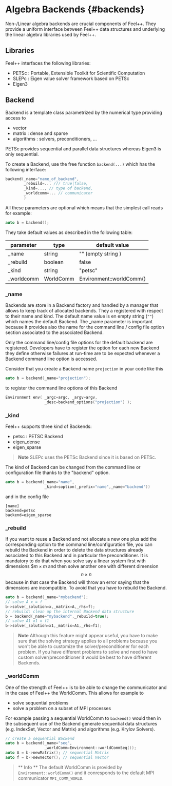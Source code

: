 # Algebra Backends {#backends}

Non-/Linear algebra backends are crucial components of Feel++. They provide a uniform interface between Feel++ data structures and underlying the linear algebra libraries used by Feel++.

## Libraries

Feel++ interfaces the following libraries:
 - PETSc : Portable, Extensible Toolkit for
Scientific Computation
 - SLEPc : Eigen value solver framework based on PETSc
 - Eigen3

## Backend

Backend is a template class parametrized by the numerical type providing access to
 - vector
 - matrix : dense and sparse
 - algorithms : solvers, preconditioners, ...

PETSc provides sequential and parallel data structures
whereas Eigen3 is only sequential.

To create a Backend, use the free function `backend(...)` which has the following interface:
```cpp
backend(_name="name_of_backend",
        _rebuild=... /// true|false,
        _kind=..., // type of backend,
        _worldcomm=... // communicator
        )
```

All these parameters are optional which means that the simplest call reads for example:
```cpp
auto b = backend();
```
They take default values as described in the following table:

parameter  | type    | default value
-----------|---------|----------
_name      | string  | "" (empty string )
_rebuild   | boolean | false
_kind      | string  | "petsc"
_worldcomm | WorldComm | Environment::worldComm()

### _name

Backends are store in a Backend factory and handled by a manager that allows to keep track of allocated backends. They a registered with respect to their name and kind.
The default name value is en empty string (`""`) which names the default Backend.
The _name parameter is important because it provides also the name for the command line / config file option section associated to the associated Backend.

Only the command line/config file options for the default backend are registered. Developers have to register the option for each new Backend they define otherwise failures at run-time are to be expected whenever a Backend command line option is accessed.

Consider that you create a Backend name `projection` in your code like this
```cpp
auto b = backend(_name="projection");
```
to register the command line options of this Backend
```cpp
Environment env( _argc=argc, _argv=argv,
                 _desc=backend_options("projection") );
```

### _kind

Feel++ supports three kind of Backends:
 - petsc : PETSC Backend
 - eigen_dense
 - eigen_sparse

> **Note** SLEPc uses the PETSc Backend since it is based on PETSc.

The kind of Backend can be changed from the command line or configuration file thanks to the "backend" option.
```cpp
auto b = backend(_name="name",
                 _kind=soption(_prefix="name",_name="backend"))
```
and in the config file
```
[name]
backend=petsc
backend=eigen_sparse
```

### _rebuild

If you want to reuse a Backend and not allocate a new one plus add the corresponding option to the command line/configuration file, you can rebuild the Backend in order to delete the data structures already associated to this Backend and in particular the preconditioner. It is mandatory to do that when you solve say a linear system first with dimensions $$m\times m$ and then solve another one with different dimension $$n \times n$$ because in that case the Backend will throw an error saying that the dimensions are incompatible. To avoid that you have to rebuild the Backend.
```cpp
auto b = backend(_name="mybackend");
// solve A x = f
b->solve(_solution=x,_matrix=A,_rhs=f);
// rebuild: clean up the internal Backend data structure
b = backend(_name="mybackend",_rebuild=true);
// solve A1 x1 = f1
b->solve(_solution=x1,_matrix=A1,_rhs=f1);
```
> **Note** Although this feature might appear useful, you have to make sure that the solving strategy applies to all problems because you won't be able to customize the solver/preconditioner for each problem. If you have different problems to solve and need to have custom solver/preconditioner it would be best to have different Backends.

### _worldComm

One of the strength of Feel++ is to be able to change the communicator and in the case of Feel++ the WorldComm. This allows for example to
 - solve sequential problems
 - solve a problem on a subset of MPI processes

 For example passing a sequential WorldComm to `backend()` would then in the subsequent use of the Backend generate sequential data structures (e.g. IndexSet, Vector and Matrix) and algorithms (e.g. Krylov Solvers).
 ```cpp
 // create a sequential Backend
 auto b = backend(_name="seq",
                  _worldComm=Environment::worldCommSeq());
auto A = b->newMatrix(); // sequential Matrix
auto f = b->newVector(); // sequential Vector
```

> ** Info ** The default WorldComm is provided by `Environment::worldComm()` and it conresponds to the default MPI communicator `MPI_COMM_WORLD`.
